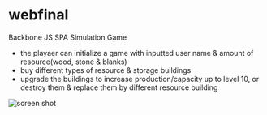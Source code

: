 # webfinal
Backbone JS SPA Simulation Game

- the playaer can initialize a game with inputted user name & amount of resource(wood, stone & blanks)
- buy different types of resource & storage buildings
- upgrade the buildings to increase production/capacity up to level 10, or destroy them & replace them by different resource building

![screen shot](http://i.imgur.com/8MJS2eT.png)
